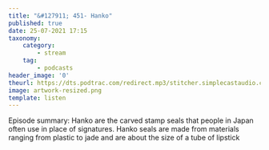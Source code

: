 ```yaml
---
title: "&#127911; 451- Hanko"
published: true
date: 25-07-2021 17:15
taxonomy:
    category:
        - stream
    tag:
        - podcasts
header_image: '0'
theurl: https://dts.podtrac.com/redirect.mp3/stitcher.simplecastaudio.com/3bb687b0-04af-4257-90f1-39eef4e631b6/episodes/3d01cdf9-5d1e-4125-a42d-3fc986f1a9b7/audio/128/default.mp3?aid=rss_feed&awCollectionId=3bb687b0-04af-4257-90f1-39eef4e631b6&awEpisodeId=3d01cdf9-5d1e-4125-a42d-3fc986f1a9b7&feed=BqbsxVfO
image: artwork-resized.png
template: listen
--- 
```

Episode summary: Hanko are the carved stamp seals that people in Japan often use in place of signatures. Hanko seals are made from materials ranging from plastic to jade and are about the size of a tube of lipstick
